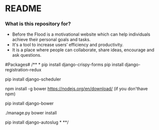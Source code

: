 # README #

### What is this repository for? ###

* Before the Flood is a motivational website which can help individuals achieve their personal goals and tasks.
* It's a tool to increase users’ efficiency and productivity. 
* It is a place where people can collaborate, share ideas, encourage and ask questions. 

#Packages#
/**
*
pip install django-crispy-forms
pip install django-registration-redux

pip install django-scheduler

npm install -g bower
https://nodejs.org/en/download/  (if you don'thave npm)

pip install django-bower

./manage.py bower install

pip install django-autoslug
*
**/
